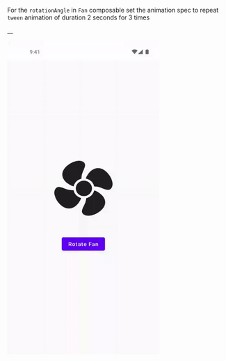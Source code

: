 For the `rotationAngle` in `Fan` composable set the animation spec to repeat `tween` animation of duration 2 seconds for 3 times 

__

<img src="assets/ezgif-5-4200501c32.gif"  width="350" height="720"/>